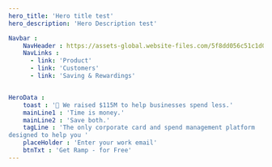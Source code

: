 ```yaml
---
hero_title: 'Hero title test'
hero_description: 'Hero Description test'

Navbar : 
    NavHeader : https://assets-global.website-files.com/5f8dd056c51c1d04c3eaa497/5fe268cd0a4b579cf22e3975_ramp-circle-logo.png
    NavLinks : 
      - link: 'Product'
      - link: 'Customers' 
      - link: 'Saving & Rewardings'


HeroData :
    toast : '🥂 We raised $115M to help businesses spend less.'
    mainLine1 : 'Time is money.'
    mainLine2 : 'Save both.'
    tagLine : 'The only corporate card and spend management platform
designed to help you '
    placeHolder : 'Enter your work email'
    btnTxt : 'Get Ramp - for Free' 
---
```

